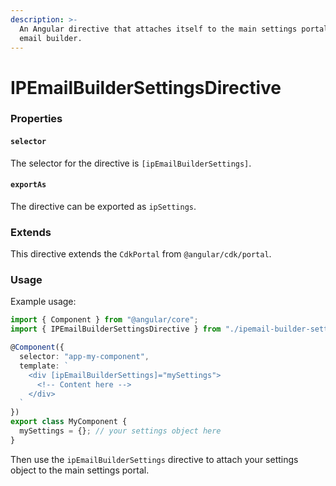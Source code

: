 ```yaml
---
description: >-
  An Angular directive that attaches itself to the main settings portal for IP
  email builder.
---
```


# IPEmailBuilderSettingsDirective

### Properties

#### `selector`

The selector for the directive is `[ipEmailBuilderSettings]`.

#### `exportAs`

The directive can be exported as `ipSettings`.

### Extends

This directive extends the `CdkPortal` from `@angular/cdk/portal`.

### Usage

Example usage:

```typescript
import { Component } from "@angular/core";
import { IPEmailBuilderSettingsDirective } from "./ipemail-builder-settings.directive";

@Component({
  selector: "app-my-component",
  template: `
    <div [ipEmailBuilderSettings]="mySettings">
      <!-- Content here -->
    </div>
  `
})
export class MyComponent {
  mySettings = {}; // your settings object here
}
```

Then use the `ipEmailBuilderSettings` directive to attach your settings object to the main settings portal.
